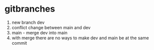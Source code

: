 # gitbranches

1. new branch dev
1. conflict change between main and dev
2. main - merge dev into main
3. with merge there are no ways to make dev and main be at the same commit
